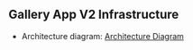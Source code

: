 ## Gallery App V2 Infrastructure

- Architecture diagram: [Architecture Diagram](https://viewer.diagrams.net/?tags=%7B%7D&lightbox=1&highlight=0000ff&edit=_blank&layers=1&nav=1&title=Gallery%20App.drawio&dark=auto#Uhttps%3A%2F%2Fdrive.google.com%2Fuc%3Fid%3D1tbVzaRx1pk8epbljmDX5mwHN7vGz3FhI%26export%3Ddownload)